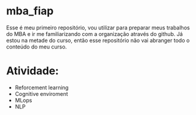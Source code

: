 # mba_fiap
Esse é meu primeiro repositório, vou utilizar para preparar meus trabalhos do MBA e ir me familiarizando com a organização através do github. Já estou na metade do curso, então esse repositório não vai abranger todo o conteúdo do meu curso.

# Atividade: 
  * Reforcement learning
  * Cognitive enviroment
  * MLops
  * NLP
